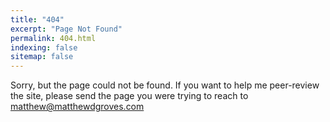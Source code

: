 ```yaml
---
title: "404"
excerpt: "Page Not Found"
permalink: 404.html
indexing: false
sitemap: false
---
```


Sorry, but the page could not be found. If you want to help me peer-review the site, please send the page you were trying to reach to matthew@matthewdgroves.com

<!--Are you looking for:

{% include nav-default.html %}
-->